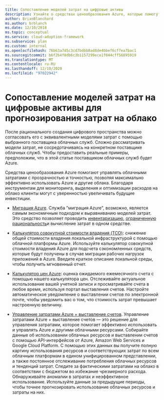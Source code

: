 ```yaml
---
title: Сопоставление моделей затрат на цифровые активы
description: Узнайте о средствах ценообразования Azure, которые помогут вам прогнозировать и контролировать облачные расходы с прозрачностью и точностью, чтобы максимально эффективно использовать Azure и другие облака.
author: BrianBlanchard
ms.author: brblanch
ms.date: 12/10/2018
ms.topic: conceptual
ms.service: cloud-adoption-framework
ms.subservice: plan
ms.custom: internal
ms.openlocfilehash: 76b63a7d5c3cd7bdbb8ad8de4bbef6cf7ea7bac1
ms.sourcegitcommit: b6f2b4f8db6c3b1157299ece1f044cff56895919
ms.translationtype: MT
ms.contentlocale: ru-RU
ms.lasthandoff: 12/10/2020
ms.locfileid: "97022942"
---
```

# <a name="align-cost-models-with-the-digital-estate-to-forecast-cloud-costs"></a>Сопоставление моделей затрат на цифровые активы для прогнозирования затрат на облако

После рационального создания цифрового пространства можно согласовать его с эквивалентными моделями затрат с помощью выбранного поставщика облачных служб. Сложно рассматривать модели затрат, не сосредотачиваясь на конкретном поставщике облачных служб. Чтобы предоставить реальные примеры, предположим, что в этой статье поставщиком облачных служб будет Azure.

Средства ценообразования Azure помогают управлять облачными затратами с прозрачностью и точностью, позволяя максимально эффективно использовать Azure и другие облака. Благодаря инструментам для мониторинга, выделения и оптимизации расходов на облако клиенты могут с уверенностью увеличивать будущие инвестиции.

- [Миграция Azure](/azure/migrate/migrate-services-overview). Служба "миграция Azure", возможно, является самым экономичным подходом к выравниванию моделей затрат. Это средство позволяет проводить [инвентаризацию](./inventory.md), [ограниченную рациональность](./rationalize.md)и вычисление затрат в одном средстве.

- [Калькулятор совокупной стоимости владения (TCO)](https://azure.microsoft.com/pricing/tco/calculator): снижение общей стоимости владения локальной инфраструктурой с помощью облачной платформы Azure. Используйте калькулятор совокупной стоимости владения Azure для подсчета сэкономленных средств, которые будут получены в случае миграции рабочих нагрузок приложений в Azure. Введите краткое описание локальной среды, чтобы получить мгновенный отчет.

- [Калькулятор цен Azure](https://azure.microsoft.com/pricing/calculator): оценка ожидаемого ежемесячного счета с помощью нашего калькулятора цен. Отслеживайте актуальное использование вашей учетной записи и просматривайте счета в любое время, используя портал выставления счетов. Настройте автоматическое уведомление о выставлении счетов по электронной почте, чтобы уведомить вас о том, что стоимость затрат превышает настроенную величину.

- [Управление затратами Azure + выставление счетов](/azure/cost-management-billing/cost-management-billing-overview). Управление затратами Azure + выставление счетов — это решение для управления затратами, которое помогает эффективно использовать и управлять Azure и другими облачными ресурсами. Собирайте данные об использовании облачных ресурсов и выставлении счетов с помощью API-интерфейсов от Azure, Amazon Web Services и Google Cloud Platform. С помощью этих данных вы получите полную картину использования ресурсов и соответствующих затрат по всем облачным платформам в едином унифицированном представлении, а также постоянное отслеживание потребления облачных ресурсов и тенденций затрат. Следите за фактическими затратами на облако в соответствии с бюджетом во избежание чрезмерного расхода. Обнаруживайте аномалии в затратах и неэффективное использование. Используйте данные за предыдущие периоды, чтобы точнее прогнозировать использование облачных ресурсов и затраты на них.
